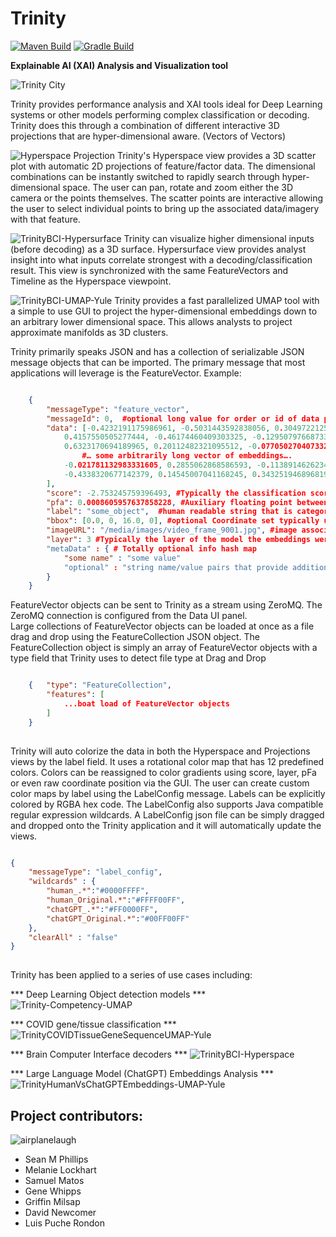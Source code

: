 # Trinity

[![Maven Build](https://github.com/Birdasaur/Trinity/actions/workflows/maven.yml/badge.svg)](https://github.com/Birdasaur/Trinity/actions/workflows/maven.yml)
[![Gradle Build](https://github.com/Birdasaur/Trinity/actions/workflows/gradle.yml/badge.svg)](https://github.com/Birdasaur/Trinity/actions/workflows/gradle.yml)

**Explainable AI (XAI) Analysis and Visualization tool**

![Trinity City](/media/TrinityCity.png)

Trinity provides performance analysis and XAI tools ideal for Deep Learning systems or other models performing complex 
classification or decoding. 
Trinity does this through a combination of different interactive 3D projections that are hyper-dimensional aware. (Vectors of Vectors)

![Hyperspace Projection](/media/TrinityChatGPT_Text_Embeddings.png) 
Trinity's Hyperspace view provides a 3D scatter plot with automatic 2D projections of feature/factor data. 
The dimensional combinations can be instantly switched to rapidly search through hyper-dimensional space.
The user can pan, rotate and zoom either the 3D camera or the points themselves. 
The scatter points are interactive allowing the user to select individual points to bring up the associated data/imagery with that feature.

![TrinityBCI-Hypersurface](/media/TrinityBCI-Hypersurface.png)
Trinity can visualize higher dimensional inputs (before decoding) as a 3D surface.
Hypersurface view provides analyst insight into what inputs correlate strongest with a decoding/classification result.
This view is synchronized with the same FeatureVectors and Timeline as the Hyperspace viewpoint. 

![TrinityBCI-UMAP-Yule](/media/TrinityBCI-UMAP-Yule.png)
Trinity provides a fast parallelized UMAP tool with a simple to use GUI to project the hyper-dimensional embeddings
down to an arbitrary lower dimensional space. This allows analysts to project approximate manifolds as 3D clusters.

Trinity primarily speaks JSON and has a collection of serializable JSON message objects that can be imported.
The primary message that most applications will leverage is the FeatureVector.
Example:

```json

    {
        "messageType": "feature_vector",
        "messageId": 0,  #optional long value for order or id of data point
        "data": [-0.4232191175986961, -0.5031443592838056, 0.30497221256679125,
            0.4157550505277444, -0.46174460409303325, -0.12950797668733202,
            0.6323170694189965, 0.20112482321095512, -0.0770502704073328,
                #… some arbitrarily long vector of embeddings…. 
            -0.021781132983331605, 0.2855062868586593, -0.11389146262348109,
            -0.4338320677142379, 0.14545007041168245, 0.34325194689681915
        ],
        "score": -2.753245759396493, #Typically the classification score provide by model but could be any floating point value you choose
        "pfa": 0.0008605957637858228, #Auxiliary floating point between 0 and 1 typically associated with a probability 
        "label": "some_object",  #human readable string that is categorical
        "bbox": [0.0, 0, 16.0, 0], #optional Coordinate set typically used for Bounding box identification but could be used for anything 
        "imageURL": "/media/images/video_frame_9001.jpg", #image associated with this data point. Supports *.png or *.jpg files. Also supports http based urls
        "layer": 3 #Typically the layer of the model the embeddings were taken from but can represent any Integer based hierarchal info
		"metaData" : { # Totally optional info hash map
			"some name" : "some value"
			"optional" : "string name/value pairs that provide additional info"
		}
    }

```

FeatureVector objects can be sent to Trinity as a stream using ZeroMQ. The ZeroMQ connection is configured from the Data UI panel.  
Large collections of FeatureVector objects can be loaded at once as a file drag and drop using the FeatureCollection JSON object. 
The FeatureCollection object is simply an array of FeatureVector objects with a type field that Trinity uses to detect file type at Drag and Drop

```json

    {   "type": "FeatureCollection",
        "features": [
            ...boat load of FeatureVector objects
        ]
    }
	
```

Trinity will auto colorize the data in both the Hyperspace and Projections views by the label field. It uses a rotational color map that has 12 predefined colors. 
Colors can be reassigned to color gradients using score, layer, pFa or even raw coordinate position via the GUI. 
The user can create custom color maps by label using the LabelConfig message. 
Labels can be explicitly colored by RGBA hex code. 
The LabelConfig also supports Java compatible regular expression wildcards. 
A LabelConfig json file can be simply dragged and dropped onto the Trinity application and it will automatically update the views.

```json

{  
	"messageType": "label_config", 
	"wildcards" : {
		"human_.*":"#0000FFFF",
		"human_Original.*":"#FFFF00FF",
		"chatGPT_.*":"#FF0000FF",
		"chatGPT_Original.*":"#00FF00FF"
	},
	"clearAll" : "false" 
}
	
```
Trinity has been applied to a series of use cases including:

*** Deep Learning Object detection models ***
![Trinity-Competency-UMAP](/media/Trinity-Competency-UMAP.png)


*** COVID gene/tissue classification ***
![TrinityCOVIDTissueGeneSequenceUMAP-Yule](/media/TrinityCOVIDTissueGeneSequenceUMAP-Yule-000.png)


*** Brain Computer Interface decoders ***
![TrinityBCI-Hyperspace](/media/TrinityBCI-Hyperspace.png)

*** Large Language Model (ChatGPT) Embeddings Analysis ***
![TrinityHumanVsChatGPTEmbeddings-UMAP-Yule](/media/TrinityHumanVsChatGPTEmbeddings-UMAP-Yule.png)


## Project contributors: ##
![airplanelaugh](/media/airplanelaugh.jpg)
- Sean M Phillips
- Melanie Lockhart
- Samuel Matos
- Gene Whipps
- Griffin Milsap
- David Newcomer
- Luis Puche Rondon
